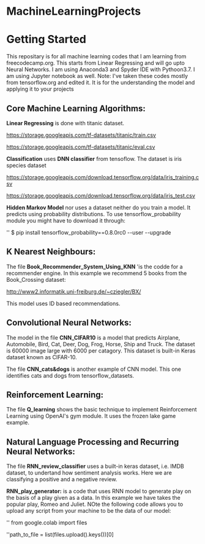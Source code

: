 # MachineLearningProjects


# Getting Started

This repositary is for all machine learning codes that I am learning from freecodecamp.org.
This starts from Linear Regressing and will go upto Neural Networks.
I am using Anaconda3 and Spyder IDE with Pythoon3.7. I am using Jupyter notebook as well.
Note: I've taken these codes mostly from tensorflow.org and edited it. It is for the understanding the model and applying it to your projects


## Core Machine Learning Algorithms: 

**Linear Regressing** is done with titanic dataset.

https://storage.googleapis.com/tf-datasets/titanic/train.csv

https://storage.googleapis.com/tf-datasets/titanic/eval.csv

**Classification** uses **DNN classifier** from tensoflow. The dataset is iris species dataset

https://storage.googleapis.com/download.tensorflow.org/data/iris_training.csv

https://storage.googleapis.com/download.tensorflow.org/data/iris_test.csv

**Hidden Markov Model** nor uses a dataset neither do you train a model. It predicts using probability distributions. 
To use tensorflow_probability module you might have to download it through:


'<addr>' $ pip install tensorflow_probability==0.8.0rc0 --user --upgrade
 
## K Nearest Neighbours:

The file **Book_Recommender_System_Using_KNN** 'is the codde for a recommender engine. In this example we recommend 5 books from the Book_Crossing dataset:

http://www2.informatik.uni-freiburg.de/~cziegler/BX/

This model uses ID based recommendations.

## Convolutional Neural Networks:

The model in the file **CNN_CIFAR10** is a model that predicts Airplane, Automobile, Bird, Cat, Deer, Dog, Frog, Horse, Ship and Truck.
The dataset is 60000 image large with 6000 per catagory. This dataset is built-in Keras dataset known as CIFAR-10.

The file **CNN_cats&dogs** is another example of CNN model. This one identifies cats and dogs from tensorflow_datasets.

## Reinforcement Learning:

The file **Q_learning** shows the basic technique to implement Reinforcement Learning using OpenAI's gym module. It uses the frozen lake game example.

## Natural Language Processing and Recurring Neural Networks:

The file **RNN_review_classifier** uses a built-in keras dataset, i.e. IMDB dataset, to undertand how sentiment analysis works. Here we are classifying a positive and a negative review.

**RNN_play_generator:** is a code that uses RNN model to generate play on the basis of a play given as a data. In this example we have takes the popular play, Romeo and Juliet. NOte the following code allows you to upload any script from your machine to be the data of our model:


'<addr>' from google.colab import files
 
'<addr>'path_to_file = list(files.upload().keys())[0]

